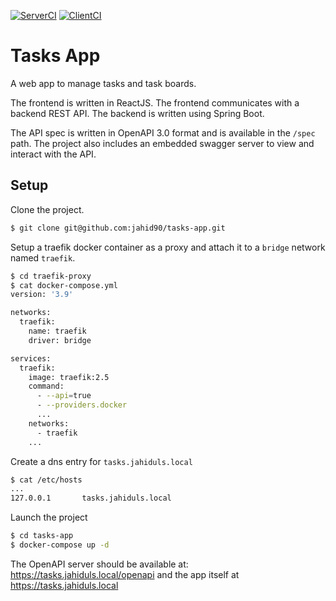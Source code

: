 [![ServerCI](https://github.com/jahid90/tasks-app/actions/workflows/server.yml/badge.svg)](https://github.com/jahid90/tasks-app/actions/workflows/server.yml) [![ClientCI](https://github.com/jahid90/tasks-app/actions/workflows/client.yml/badge.svg)](https://github.com/jahid90/tasks-app/actions/workflows/client.yml)

# Tasks App

A web app to manage tasks and task boards.

The frontend is written in ReactJS. The frontend communicates with a backend REST API. The backend is written using Spring Boot.

The API spec is written in OpenAPI 3.0 format and is available in the `/spec` path. The project also includes an embedded swagger server to view and interact with the API.

## Setup

Clone the project.

```sh
$ git clone git@github.com:jahid90/tasks-app.git
```

Setup a traefik docker container as a proxy and attach it to a `bridge` network named `traefik`.

```sh
$ cd traefik-proxy
$ cat docker-compose.yml
version: '3.9'

networks:
  traefik:
    name: traefik
    driver: bridge

services:
  traefik:
    image: traefik:2.5
    command:
      - --api=true
      - --providers.docker
      ...
    networks:
      - traefik
    ...
```

Create a dns entry for `tasks.jahiduls.local`

```sh
$ cat /etc/hosts
...
127.0.0.1       tasks.jahiduls.local
```

Launch the project

```sh
$ cd tasks-app
$ docker-compose up -d
```

The OpenAPI server should be available at: https://tasks.jahiduls.local/openapi and the app itself at https://tasks.jahiduls.local
